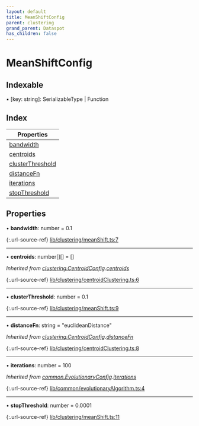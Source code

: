 ```yaml
---
layout: default
title: MeanShiftConfig
parent: clustering
grand_parent: Dataspot
has_children: false
---
```


# MeanShiftConfig

## Indexable

▪ [key: string]: SerializableType \| Function

## Index

| Properties |
|-----------|
| [bandwidth](#bandwidth) |
| [centroids](#centroids) |
| [clusterThreshold](#clusterthreshold) |
| [distanceFn](#distancefn) |
| [iterations](#iterations) |
| [stopThreshold](#stopthreshold) |

## Properties

•  **bandwidth**: number = 0.1

{:.url-source-ref}
[lib/clustering/meanShift.ts:7](https://github.com/ascentcore/dataspot/blob/3098228/lib/clustering/meanShift.ts#L7)

___

•  **centroids**: number[][] = []

*Inherited from [clustering.CentroidConfig](../clustering_centroidconfig).[centroids](../clustering_centroidconfig#centroids)*

{:.url-source-ref}
[lib/clustering/centroidClustering.ts:6](https://github.com/ascentcore/dataspot/blob/3098228/lib/clustering/centroidClustering.ts#L6)

___

•  **clusterThreshold**: number = 0.1

{:.url-source-ref}
[lib/clustering/meanShift.ts:9](https://github.com/ascentcore/dataspot/blob/3098228/lib/clustering/meanShift.ts#L9)

___

•  **distanceFn**: string = "euclideanDistance"

*Inherited from [clustering.CentroidConfig](../clustering_centroidconfig).[distanceFn](../clustering_centroidconfig#distancefn)*

{:.url-source-ref}
[lib/clustering/centroidClustering.ts:8](https://github.com/ascentcore/dataspot/blob/3098228/lib/clustering/centroidClustering.ts#L8)

___

•  **iterations**: number = 100

*Inherited from [common.EvolutionaryConfig](../common_evolutionaryconfig).[iterations](../common_evolutionaryconfig#iterations)*

{:.url-source-ref}
[lib/common/evolutionaryAlgorithm.ts:4](https://github.com/ascentcore/dataspot/blob/3098228/lib/common/evolutionaryAlgorithm.ts#L4)

___

•  **stopThreshold**: number = 0.0001

{:.url-source-ref}
[lib/clustering/meanShift.ts:11](https://github.com/ascentcore/dataspot/blob/3098228/lib/clustering/meanShift.ts#L11)
